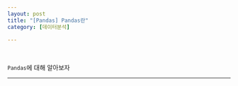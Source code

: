 ```yaml
---
layout: post
title: "[Pandas] Pandas란"
category: [데이터분석]

---
```

<br>

`Pandas`에 대해 알아보자
<!-- more -->

<hr>
   